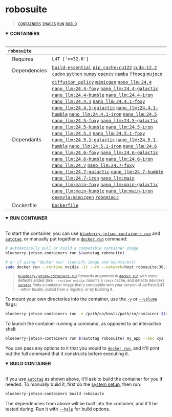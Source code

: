 # robosuite

> [`CONTAINERS`](#user-content-containers) [`IMAGES`](#user-content-images) [`RUN`](#user-content-run) [`BUILD`](#user-content-build)

<details open>
<summary><b><a id="containers">CONTAINERS</a></b></summary>
<br>

| **`robosuite`** | |
| :-- | :-- |
| &nbsp;&nbsp;&nbsp;Requires | `L4T ['>=32.6']` |
| &nbsp;&nbsp;&nbsp;Dependencies | [`build-essential`](/packages/build/build-essential) [`pip_cache:cu122`](/packages/cuda/cuda) [`cuda:12.2`](/packages/cuda/cuda) [`cudnn`](/packages/cuda/cudnn) [`python`](/packages/build/python) [`numpy`](/packages/numeric/numpy) [`opencv`](/packages/opencv) [`numba`](/packages/numeric/numba) [`ffmpeg`](/packages/multimedia/ffmpeg) [`mujoco`](/packages/robots/mujoco) |
| &nbsp;&nbsp;&nbsp;Dependants | [`diffusion_policy`](/packages/robots/diffusion_policy) [`mimicgen`](/packages/robots/mimicgen) [`nano_llm:24.4`](/packages/llm/nano_llm) [`nano_llm:24.4-foxy`](/packages/llm/nano_llm) [`nano_llm:24.4-galactic`](/packages/llm/nano_llm) [`nano_llm:24.4-humble`](/packages/llm/nano_llm) [`nano_llm:24.4-iron`](/packages/llm/nano_llm) [`nano_llm:24.4.1`](/packages/llm/nano_llm) [`nano_llm:24.4.1-foxy`](/packages/llm/nano_llm) [`nano_llm:24.4.1-galactic`](/packages/llm/nano_llm) [`nano_llm:24.4.1-humble`](/packages/llm/nano_llm) [`nano_llm:24.4.1-iron`](/packages/llm/nano_llm) [`nano_llm:24.5`](/packages/llm/nano_llm) [`nano_llm:24.5-foxy`](/packages/llm/nano_llm) [`nano_llm:24.5-galactic`](/packages/llm/nano_llm) [`nano_llm:24.5-humble`](/packages/llm/nano_llm) [`nano_llm:24.5-iron`](/packages/llm/nano_llm) [`nano_llm:24.5.1`](/packages/llm/nano_llm) [`nano_llm:24.5.1-foxy`](/packages/llm/nano_llm) [`nano_llm:24.5.1-galactic`](/packages/llm/nano_llm) [`nano_llm:24.5.1-humble`](/packages/llm/nano_llm) [`nano_llm:24.5.1-iron`](/packages/llm/nano_llm) [`nano_llm:24.6`](/packages/llm/nano_llm) [`nano_llm:24.6-foxy`](/packages/llm/nano_llm) [`nano_llm:24.6-galactic`](/packages/llm/nano_llm) [`nano_llm:24.6-humble`](/packages/llm/nano_llm) [`nano_llm:24.6-iron`](/packages/llm/nano_llm) [`nano_llm:24.7`](/packages/llm/nano_llm) [`nano_llm:24.7-foxy`](/packages/llm/nano_llm) [`nano_llm:24.7-galactic`](/packages/llm/nano_llm) [`nano_llm:24.7-humble`](/packages/llm/nano_llm) [`nano_llm:24.7-iron`](/packages/llm/nano_llm) [`nano_llm:main`](/packages/llm/nano_llm) [`nano_llm:main-foxy`](/packages/llm/nano_llm) [`nano_llm:main-galactic`](/packages/llm/nano_llm) [`nano_llm:main-humble`](/packages/llm/nano_llm) [`nano_llm:main-iron`](/packages/llm/nano_llm) [`openvla:mimicgen`](/packages/robots/openvla) [`robomimic`](/packages/robots/robomimic) |
| &nbsp;&nbsp;&nbsp;Dockerfile | [`Dockerfile`](Dockerfile) |

</details>

<details open>
<summary><b><a id="run">RUN CONTAINER</a></b></summary>
<br>

To start the container, you can use [`blueberry-jetson-containers run`](/docs/run.md) and [`autotag`](/docs/run.md#autotag), or manually put together a [`docker run`](https://docs.docker.com/engine/reference/commandline/run/) command:
```bash
# automatically pull or build a compatible container image
blueberry-jetson-containers run $(autotag robosuite)

# or if using 'docker run' (specify image and mounts/ect)
sudo docker run --runtime nvidia -it --rm --network=host robosuite:36.3.0

```
> <sup>[`blueberry-jetson-containers run`](/docs/run.md) forwards arguments to [`docker run`](https://docs.docker.com/engine/reference/commandline/run/) with some defaults added (like `--runtime nvidia`, mounts a `/data` cache, and detects devices)</sup><br>
> <sup>[`autotag`](/docs/run.md#autotag) finds a container image that's compatible with your version of JetPack/L4T - either locally, pulled from a registry, or by building it.</sup>

To mount your own directories into the container, use the [`-v`](https://docs.docker.com/engine/reference/commandline/run/#volume) or [`--volume`](https://docs.docker.com/engine/reference/commandline/run/#volume) flags:
```bash
blueberry-jetson-containers run -v /path/on/host:/path/in/container $(autotag robosuite)
```
To launch the container running a command, as opposed to an interactive shell:
```bash
blueberry-jetson-containers run $(autotag robosuite) my_app --abc xyz
```
You can pass any options to it that you would to [`docker run`](https://docs.docker.com/engine/reference/commandline/run/), and it'll print out the full command that it constructs before executing it.
</details>
<details open>
<summary><b><a id="build">BUILD CONTAINER</b></summary>
<br>

If you use [`autotag`](/docs/run.md#autotag) as shown above, it'll ask to build the container for you if needed.  To manually build it, first do the [system setup](/docs/setup.md), then run:
```bash
blueberry-jetson-containers build robosuite
```
The dependencies from above will be built into the container, and it'll be tested during.  Run it with [`--help`](/blueberry_jetson_containers/build.py) for build options.
</details>
